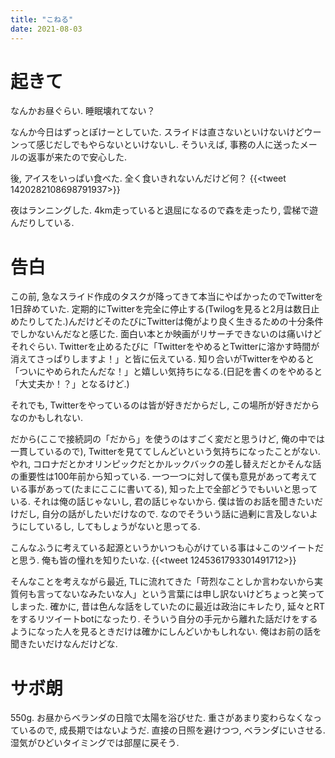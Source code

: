 ```yaml
---
title: "こねる"
date: 2021-08-03
---
```


# 起きて
なんかお昼ぐらい. 睡眠壊れてない？

なんか今日はずっとぽけーとしていた. スライドは直さないといけないけどウーンって感じだしでもやらないといけないし. そういえば, 事務の人に送ったメールの返事が来たので安心した.

後, アイスをいっぱい食べた. 全く食いきれないんだけど何？
{{<tweet 1420282108698791937>}}

夜はランニングした. 4km走っていると退屈になるので森を走ったり, 雲梯で遊んだりしている.

# 告白
この前, 急なスライド作成のタスクが降ってきて本当にやばかったのでTwitterを1日辞めていた. 定期的にTwitterを完全に停止する(Twilogを見ると2月は数日止めたりしてた.)んだけどそのたびにTwitterは俺がより良く生きるための十分条件でしかないんだなと感じた. 面白い本とか映画がリサーチできないのは痛いけどそれぐらい. Twitterを止めるたびに「TwitterをやめるとTwitterに溶かす時間が消えてさっぱりしますよ！」と皆に伝えている. 知り合いがTwitterをやめると「ついにやめられたんだな！」と嬉しい気持ちになる.(日記を書くのをやめると「大丈夫か！？」となるけど.)

それでも, Twitterをやっているのは皆が好きだからだし, この場所が好きだからなのかもしれない.

だから(ここで接続詞の「だから」を使うのはすごく変だと思うけど, 俺の中では一貫しているので), Twitterを見ててしんどいという気持ちになったことがない. やれ, コロナだとかオリンピックだとかルックバックの差し替えだとかそんな話の重要性は100年前から知っている. 一つ一つに対して僕も意見があって考えている事があって(たまにここに書いてる), 知った上で全部どうでもいいと思っている. それは俺の話じゃないし, 君の話じゃないから. 僕は皆のお話を聞きたいだけだし, 自分の話がしたいだけなので. なのでそういう話に過剰に言及しないようにしているし, してもしょうがないと思ってる.

こんなふうに考えている起源というかいつも心がけている事は↓このツイートだと思う. 俺も皆の憧れを知りたいな.
{{<tweet 1245361793301491712>}}

そんなことを考えながら最近, TLに流れてきた「苛烈なことしか言わないから実質何も言ってないなみたいな人」という言葉には申し訳ないけどちょっと笑ってしまった. 確かに, 昔は色んな話をしていたのに最近は政治にキレたり, 延々とRTをするリツイートbotになったり. そういう自分の手元から離れた話だけをするようになった人を見るときだけは確かにしんどいかもしれない. 俺はお前の話を聞きたいだけなんだけどな.

# サボ朗
550g. お昼からベランダの日陰で太陽を浴びせた. 重さがあまり変わらなくなっているので, 成長期ではないようだ. 直接の日照を避けつつ, ベランダにいさせる. 湿気がひどいタイミングでは部屋に戻そう.